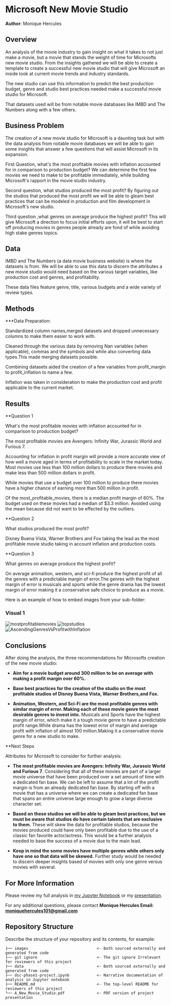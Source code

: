 

#  Microsoft New Movie Studio

**Author**: Monique Hercules 

## Overview

An analysis of the movie industry to gain insight on what it takes to not just make a movie, but a movie that stands the weight of time for Microsofts new movie studio. From the insights gathered we will be able to create a template to create a successful new movie studio that will give Microsoft an inside look at current movie trends and industry standards.

The new studio can use this information to predict the best production budget, genre and studio best practices needed make a successful movie studio for Microsoft. 

That datasets used will be from notable movie databases like IMBD and The Numbers along with a few others.

## Business Problem

The creation of a new movie studio for Microsoft is a daunting task but with the data analysis from notable movie databases we will be able to gain some insights that answer a few questions that will assist Microsoft in its expansion. 

First Question, what's the most profitable movies with inflation accounted for in comparison to production budget? We can determine the first few movies we need to make to be profitable immediately, while building Microsoft's rapport in the movie studio industry. 

Second question, what studios produced the most profit? By figuring out the studios that produced the most profit we will be able to gleam best practices that can be modeled in production and film development in Microsoft's new studio.

Third question ,what genres on average produce the highest profit? This will give Microsoft a direction to focus initial efforts upon, it will be best to start off producing movies in genres people already are fond of while avoiding high stake genres topics. 



## Data

IMBD and The Numbers (a data movie business website) is where the datasets is from. We will be able to use this data to discern the attributes a new movie studio would need based on the various target variables, like production cost and genres, and profitability.

These data files feature genre, title, various budgets and a wide variety of review types.

## Methods

***Data Preparation:

Standardized column names,merged datasets and dropped unnecessary columns to make them easier to work with.

Cleaned through the various data by removing Nan variables (when applicable), commas and the symbols and while also converting data types.This made merging datasets possible.

Combining datasets aided the creation of a few variables from profit_margin to profit_inflation to name a few.

Inflation was taken in consideration to make the production cost and profit applicable to the current market.



## Results

**Question 1

What's the most profitable movies with inflation accounted for in comparison to production budget?

The most profitable movies are Avengers: Infinity War, Jurassic World and Furious 7.

Accounting for inflation in profit margin will provide a more accurate view of how well a movie aged in terms of profitability to scale in the market today. Most movies use less than 100 million dollars to produce there movies and make less than 500 million dollars in profit.

While movies that use a budget over 100 million to produce there movies have a higher chance of earning more than 500 million in profit.

Of the most_profitable_movies, there is a median profit margin of 60%. The budget used on these movies had a median of $3.3 million. Avoided using the mean because did not want to be effected by the outliers.


**Question 2 

What studios produced the most profit? 

Disney Buena Vista, Warner Brothers and Fox taking the lead as the most profitable movie studio taking in account inflation and production costs.

**Question 3 

What genres on average produce the highest profit?

On average animaition, western, and sci-fi produce the highest profit of all the genres with a predictable margin of error.The genres with the highest margin of error is musicals and sports while the genre drama has the lowest margin of error making it a conservative safe choice to produce as a movie. 

Here is an example of how to embed images from your sub-folder:

### Visual 1

![mostprofitablemovies](./images/mostprofitablemovies.jpeg)
![topstudios](./images/topstudios.jpeg)
![AscendingGenresVsProfitwithInflation](./images/Ascending_Genres_Vs_Profit_with_Inflation.jpeg)

## Conclusions

After doing the analysis, the three recommendations for Microsofts creation of the new movie studio:

* **Aim for a movie budget around 300 million to be on average with making a profit margin over 60%.**

* **Base best practices for the creation of the studio on the most profitable studios of  Disney Buena Vista, Warner Brothers,and Fox.**

* **Animation, Western, and Sci-Fi are the most profitable genres with similar margin of error. Making each of these movie genre the most desirable genres to invest into.** 
Musicals and Sports have the highest margin of error, which make it a tough movie genre to have a predictable profit range.While drama has the lowest error of margin and average profit with inflation of almost 100 million.Making it a conservative movie genre for a new studio to make.

**Next Steps 

Attributes for Microsoft to consider for further analysis: 

* **The most profitable movies are Avengers: Infinity War, Jurassic World and Furious 7**. Considering that all of these movies are part of a  larger movie universe that have been produced over a set amount of time with a dedicated fan base. We can be left to assume that a lot of the profit margin is from an already dedicated fan base. By starting off with a movie that has a universe where we can create a dedicated fan base that spans an entire universe large enough to grow a large diverse character set.

* **Based on these studios we will be able to gleam best practices, but we must be aware that studios do have certain talents that are exclusive to them.** These will skew the data for profitable studios, because the movies produced could have only been profitable due to the use of a classic fan favorite actor/actress. This would be a further analysis needed to base the success of a movie due to the main lead. 

* **Keep in mind the some movies have multiple genres while others only have one so that data will be skewed.** Further study would be needed to discern deeper insights based of movies with only one genre versus movies with several.  

## For More Information

Please review my full analysis in [my Jupyter Notebook](./dsc-phase1-project.ipynb) or my [presentation](./A_New_Movie_studio.pdf).

For any additional questions, please contact **Monique Hercules Email: moniquehercules101@gmail.com**

## Repository Structure

Describe the structure of your repository and its contents, for example:

```
├── images                              <- Both sourced externally and generated from code
├── git ignore                          <- The git ignore Irrelevant for reviewers of this project
├── data                                <- Both sourced externally and generated from code
├── dsc-phase1-project.ipynb            <- Narrative documentation of analysis in Jupyter notebook
├── README.md                           <- The top-level README for reviewers of this project
└── A_New_Movie_Studio.pdf              <- PDF version of project presentation

```
